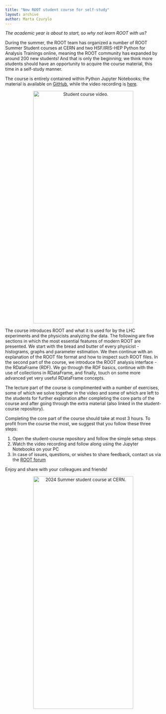 ```yaml
---
title: "New ROOT student course for self-study"
layout: archive
author: Marta Czurylo
---
```


*The academic year is about to start, 
so why not learn ROOT with us?*

During the summer, the ROOT team has organized a number of ROOT Summer Student courses at CERN and two HSF/IRIS-HEP Python for Analysis Trainings online, meaning the ROOT community has expanded by around 200 new students! And that is only the beginning; we think more students should have an opportunity to acquire the course material, this time in a self-study manner.

The course is entirely contained within Python Jupyter Notebooks; the material is available on [GitHub](https://github.com/root-project/student-course), while the video recording is [here](https://videos.cern.ch/record/2300516). 

<center>
    <img
    src="{{'/assets/images/student-course-blog-video-screenshot.png' | relative_url}}"
    alt="Student course video."
    style="width: 80%" width="1600" height="749" />
</center>

The course introduces ROOT and what it is used for by the LHC experiments and the physicists analyzing the data. The following are five sections in which the most essential features of modern ROOT are presented. We start with the bread and butter of every physicist - histograms, graphs and parameter estimation. We then continue with an explanation of the ROOT file format and how to inspect such ROOT files. In the second part of the course, we introduce the ROOT analysis interface - the RDataFrame (RDF). We go through the RDF basics, continue with the use of collections in RDataFrame, and finally, touch on some more advanced yet very useful RDataFrame concepts. 

The lecture part of the course is complimented with a number of exercises, some of which we solve together in the video and some of which are left to the students for further exploration after completing the core parts of the course and after going through the extra material (also linked in the student-course repository). 

Completing the core part of the course should take at most 3 hours. To profit from the course the most, we suggest that you follow these three steps: 
1. Open the student-course repository and follow the simple setup steps
2. Watch the video recording and follow along using the Jupyter Notebooks on your PC
3. In case of issues, questions, or wishes to share feedback, contact us via the [ROOT forum](https://root-forum.cern.ch)

Enjoy and share with your colleagues and friends!

<center>
    <img
    src="{{'/assets/images/student-course-blog-collage.png' | relative_url}}"
    alt="2024 Summer student course at CERN."
    style="width: 80%" width="1600" height="749" />
</center>
